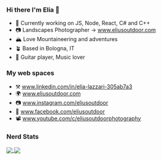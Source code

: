 ### Hi there I'm Elia 👋

- 🔭 Currently working on JS, Node, React, C# and C++
- 📷 Landscapes Photographer -> www.eliusoutdoor.com
- 🏔️ Love Mountaineering and adventures
- 🪴 Based in Bologna, IT
- 🎸 Guitar player, Music lover

### My web spaces

 - ⚒️ www.linkedin.com/in/elia-lazzari-305ab7a3
 - 🌍 www.eliusoutdoor.com
 - 📷 www.instagram.com/eliusoutdoor
 - 📒 www.facebook.com/eliusoutdoor
 - 📽️ www.youtube.com/c/eliusoutdoorphotography

### Nerd Stats

<a href="https://github.com/elius94">
  <img align="center" src="https://github-readme-stats.vercel.app/api?username=elius94&line_height=31.5&theme=github_dark&show_icons=true&count_private=true&include_all_commits=true" />
</a>
<a href="https://github.com/elius94">
  <img align="center" src="https://github-readme-stats.vercel.app/api/top-langs/?username=elius94&layout=compact&theme=github_dark&langs_count=10&exclude_repo=Eliuslab_SSD1307_OLED_Driver" />
</a>


